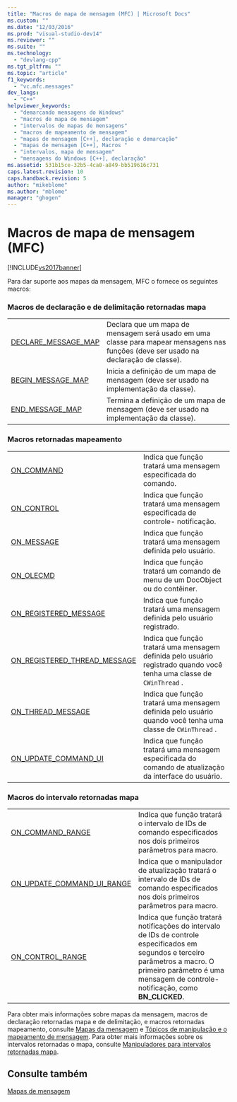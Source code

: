```yaml
---
title: "Macros de mapa de mensagem (MFC) | Microsoft Docs"
ms.custom: ""
ms.date: "12/03/2016"
ms.prod: "visual-studio-dev14"
ms.reviewer: ""
ms.suite: ""
ms.technology: 
  - "devlang-cpp"
ms.tgt_pltfrm: ""
ms.topic: "article"
f1_keywords: 
  - "vc.mfc.messages"
dev_langs: 
  - "C++"
helpviewer_keywords: 
  - "demarcando mensagens do Windows"
  - "macros de mapa de mensagem"
  - "intervalos de mapas de mensagens"
  - "macros de mapeamento de mensagem"
  - "mapas de mensagem [C++], declaração e demarcação"
  - "mapas de mensagem [C++], Macros "
  - "intervalos, mapa de mensagem"
  - "mensagens do Windows [C++], declaração"
ms.assetid: 531b15ce-32b5-4ca0-a849-bb519616c731
caps.latest.revision: 10
caps.handback.revision: 5
author: "mikeblome"
ms.author: "mblome"
manager: "ghogen"
---
```

# Macros de mapa de mensagem (MFC)
[!INCLUDE[vs2017banner](../../assembler/inline/includes/vs2017banner.md)]

Para dar suporte aos mapas da mensagem, MFC o fornece os seguintes macros:  
  
### Macros de declaração e de delimitação retornadas mapa  
  
|||  
|-|-|  
|[DECLARE\_MESSAGE\_MAP](../Topic/DECLARE_MESSAGE_MAP.md)|Declara que um mapa de mensagem será usado em uma classe para mapear mensagens nas funções \(deve ser usado na declaração de classe\).|  
|[BEGIN\_MESSAGE\_MAP](../Topic/BEGIN_MESSAGE_MAP.md)|Inicia a definição de um mapa de mensagem \(deve ser usado na implementação da classe\).|  
|[END\_MESSAGE\_MAP](../Topic/END_MESSAGE_MAP.md)|Termina a definição de um mapa de mensagem \(deve ser usado na implementação da classe\).|  
  
### Macros retornadas mapeamento  
  
|||  
|-|-|  
|[ON\_COMMAND](../Topic/ON_COMMAND.md)|Indica que função tratará uma mensagem especificada do comando.|  
|[ON\_CONTROL](../Topic/ON_CONTROL.md)|Indica que função tratará uma mensagem especificada de controle\- notificação.|  
|[ON\_MESSAGE](../Topic/ON_MESSAGE.md)|Indica que função tratará uma mensagem definida pelo usuário.|  
|[ON\_OLECMD](../Topic/ON_OLECMD.md)|Indica que função tratará um comando de menu de um DocObject ou do contêiner.|  
|[ON\_REGISTERED\_MESSAGE](../Topic/ON_REGISTERED_MESSAGE.md)|Indica que função tratará uma mensagem definida pelo usuário registrado.|  
|[ON\_REGISTERED\_THREAD\_MESSAGE](../Topic/ON_REGISTERED_THREAD_MESSAGE.md)|Indica que função tratará uma mensagem definida pelo usuário registrado quando você tenha uma classe de `CWinThread` .|  
|[ON\_THREAD\_MESSAGE](../Topic/ON_THREAD_MESSAGE.md)|Indica que função tratará uma mensagem definida pelo usuário quando você tenha uma classe de `CWinThread` .|  
|[ON\_UPDATE\_COMMAND\_UI](../Topic/ON_UPDATE_COMMAND_UI.md)|Indica que função tratará uma mensagem especificada do comando de atualização da interface do usuário.|  
  
### Macros do intervalo retornadas mapa  
  
|||  
|-|-|  
|[ON\_COMMAND\_RANGE](../Topic/ON_COMMAND_RANGE.md)|Indica que função tratará o intervalo de IDs de comando especificados nos dois primeiros parâmetros para macro.|  
|[ON\_UPDATE\_COMMAND\_UI\_RANGE](../Topic/ON_UPDATE_COMMAND_UI_RANGE.md)|Indica que o manipulador de atualização tratará o intervalo de IDs de comando especificados nos dois primeiros parâmetros para macro.|  
|[ON\_CONTROL\_RANGE](../Topic/ON_CONTROL_RANGE.md)|Indica que função tratará notificações do intervalo de IDs de controle especificados em segundos e terceiro parâmetros a macro.  O primeiro parâmetro é uma mensagem de controle\- notificação, como **BN\_CLICKED**.|  
  
 Para obter mais informações sobre mapas da mensagem, macros de declaração retornadas mapa e de delimitação, e macros retornadas mapeamento, consulte [Mapas da mensagem](../../mfc/reference/message-maps-mfc.md) e [Tópicos de manipulação e o mapeamento de mensagem](../../mfc/message-handling-and-mapping.md).  Para obter mais informações sobre os intervalos retornadas o mapa, consulte [Manipuladores para intervalos retornadas mapa](../../mfc/handlers-for-message-map-ranges.md).  
  
## Consulte também  
 [Mapas de mensagem](../../mfc/reference/message-maps-mfc.md)